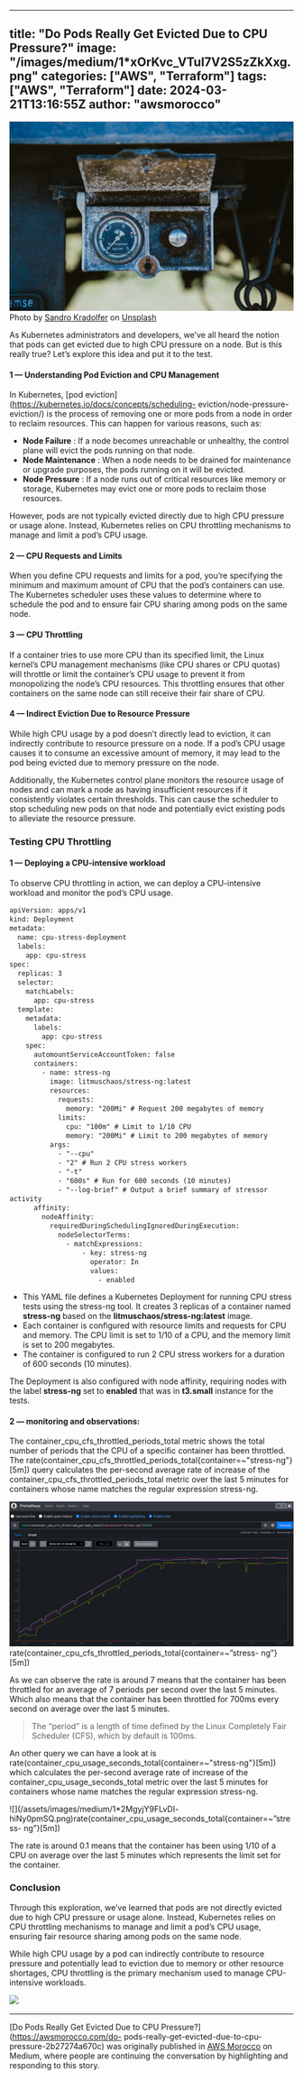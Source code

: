 
---
title: "Do Pods Really Get Evicted Due to CPU Pressure?"
image: "/images/medium/1*xOrKvc_VTuI7V2S5zZkXxg.png"
categories: ["AWS", "Terraform"]
tags: ["AWS", "Terraform"]
date: 2024-03-21T13:16:55Z
author: "awsmorocco"
---

![](/assets/images/medium/0*azkOeYOScWPY-0GM)Photo by [Sandro
Kradolfer](https://unsplash.com/@skradi?utm_source=medium&utm_medium=referral)
on [Unsplash](https://unsplash.com?utm_source=medium&utm_medium=referral)

As Kubernetes administrators and developers, we’ve all heard the notion that
pods can get evicted due to high CPU pressure on a node. But is this really
true? Let’s explore this idea and put it to the test.

#### 1 — Understanding Pod Eviction and CPU Management

In Kubernetes, [pod eviction](https://kubernetes.io/docs/concepts/scheduling-
eviction/node-pressure-eviction/) is the process of removing one or more pods
from a node in order to reclaim resources. This can happen for various
reasons, such as:

  * **Node Failure** : If a node becomes unreachable or unhealthy, the control plane will evict the pods running on that node.
  * **Node Maintenance** : When a node needs to be drained for maintenance or upgrade purposes, the pods running on it will be evicted.
  * **Node Pressure** : If a node runs out of critical resources like memory or storage, Kubernetes may evict one or more pods to reclaim those resources.

However, pods are not typically evicted directly due to high CPU pressure or
usage alone. Instead, Kubernetes relies on CPU throttling mechanisms to manage
and limit a pod’s CPU usage.

#### 2 — CPU Requests and Limits

When you define CPU requests and limits for a pod, you’re specifying the
minimum and maximum amount of CPU that the pod’s containers can use. The
Kubernetes scheduler uses these values to determine where to schedule the pod
and to ensure fair CPU sharing among pods on the same node.

#### 3 — CPU Throttling

If a container tries to use more CPU than its specified limit, the Linux
kernel’s CPU management mechanisms (like CPU shares or CPU quotas) will
throttle or limit the container’s CPU usage to prevent it from monopolizing
the node’s CPU resources. This throttling ensures that other containers on the
same node can still receive their fair share of CPU.

#### 4 — Indirect Eviction Due to Resource Pressure

While high CPU usage by a pod doesn’t directly lead to eviction, it can
indirectly contribute to resource pressure on a node. If a pod’s CPU usage
causes it to consume an excessive amount of memory, it may lead to the pod
being evicted due to memory pressure on the node.

Additionally, the Kubernetes control plane monitors the resource usage of
nodes and can mark a node as having insufficient resources if it consistently
violates certain thresholds. This can cause the scheduler to stop scheduling
new pods on that node and potentially evict existing pods to alleviate the
resource pressure.

### Testing CPU Throttling

#### 1 — Deploying a CPU-intensive workload

To observe CPU throttling in action, we can deploy a CPU-intensive workload
and monitor the pod’s CPU usage.

    
    
    apiVersion: apps/v1  
    kind: Deployment  
    metadata:  
      name: cpu-stress-deployment  
      labels:  
        app: cpu-stress  
    spec:  
      replicas: 3  
      selector:  
        matchLabels:  
          app: cpu-stress  
      template:  
        metadata:  
          labels:  
            app: cpu-stress  
        spec:  
          automountServiceAccountToken: false  
          containers:  
            - name: stress-ng  
              image: litmuschaos/stress-ng:latest  
              resources:  
                requests:  
                  memory: "200Mi" # Request 200 megabytes of memory  
                limits:  
                  cpu: "100m" # Limit to 1/10 CPU  
                  memory: "200Mi" # Limit to 200 megabytes of memory  
              args:  
                - "--cpu"  
                - "2" # Run 2 CPU stress workers  
                - "-t"  
                - "600s" # Run for 600 seconds (10 minutes)  
                - "--log-brief" # Output a brief summary of stressor activity  
          affinity:  
            nodeAffinity:  
              requiredDuringSchedulingIgnoredDuringExecution:  
                nodeSelectorTerms:  
                  - matchExpressions:  
                      - key: stress-ng  
                        operator: In  
                        values:  
                          - enabled

  * This YAML file defines a Kubernetes Deployment for running CPU stress tests using the stress-ng tool. It creates 3 replicas of a container named **stress-ng** based on the **litmuschaos/stress-ng:latest** image.
  * Each container is configured with resource limits and requests for CPU and memory. The CPU limit is set to 1/10 of a CPU, and the memory limit is set to 200 megabytes.
  * The container is configured to run 2 CPU stress workers for a duration of 600 seconds (10 minutes).

The Deployment is also configured with node affinity, requiring nodes with the
label **stress-ng** set to **enabled** that was in **t3.small** instance for
the tests.

#### 2 — monitoring and observations:

The container_cpu_cfs_throttled_periods_total metric shows the total number of
periods that the CPU of a specific container has been throttled. The
rate(container_cpu_cfs_throttled_periods_total{container=~"stress-ng"}[5m])
query calculates the per-second average rate of increase of the
container_cpu_cfs_throttled_periods_total metric over the last 5 minutes for
containers whose name matches the regular expression stress-ng.

![](/assets/images/medium/1*TDBe4noXMJ71k4Ot1NPxYg.png)rate(container_cpu_cfs_throttled_periods_total{container=~”stress-
ng”}[5m])

As we can observe the rate is around 7 means that the container has been
throttled for an average of 7 periods per second over the last 5 minutes.
Which also means that the container has been throttled for 700ms every second
on average over the last 5 minutes.

> The “period” is a length of time defined by the Linux Completely Fair
> Scheduler (CFS), which by default is 100ms.

An other query we can have a look at is
rate(container_cpu_usage_seconds_total{container=~"stress-ng"}[5m]) which
calculates the per-second average rate of increase of the
container_cpu_usage_seconds_total metric over the last 5 minutes for
containers whose name matches the regular expression stress-ng.

![](/assets/images/medium/1*2MgyjY9FLvDI-
hiNy0pmSQ.png)rate(container_cpu_usage_seconds_total{container=~”stress-
ng”}[5m])

The rate is around 0.1 means that the container has been using 1/10 of a CPU
on average over the last 5 minutes which represents the limit set for the
container.

### Conclusion

Through this exploration, we’ve learned that pods are not directly evicted due
to high CPU pressure or usage alone. Instead, Kubernetes relies on CPU
throttling mechanisms to manage and limit a pod’s CPU usage, ensuring fair
resource sharing among pods on the same node.

While high CPU usage by a pod can indirectly contribute to resource pressure
and potentially lead to eviction due to memory or other resource shortages,
CPU throttling is the primary mechanism used to manage CPU-intensive
workloads.

![](/assets/images/medium/stat?event=post.clientViewed&referrerSource=full_rss&postId=2b27274a670c)

* * *

[Do Pods Really Get Evicted Due to CPU Pressure?](https://awsmorocco.com/do-
pods-really-get-evicted-due-to-cpu-pressure-2b27274a670c) was originally
published in [AWS Morocco](https://awsmorocco.com) on Medium, where people are
continuing the conversation by highlighting and responding to this story.

